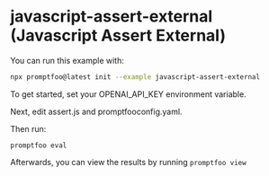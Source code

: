 # javascript-assert-external (Javascript Assert External)

You can run this example with:

```bash
npx promptfoo@latest init --example javascript-assert-external
```

To get started, set your OPENAI_API_KEY environment variable.

Next, edit assert.js and promptfooconfig.yaml.

Then run:

```
promptfoo eval
```

Afterwards, you can view the results by running `promptfoo view`
